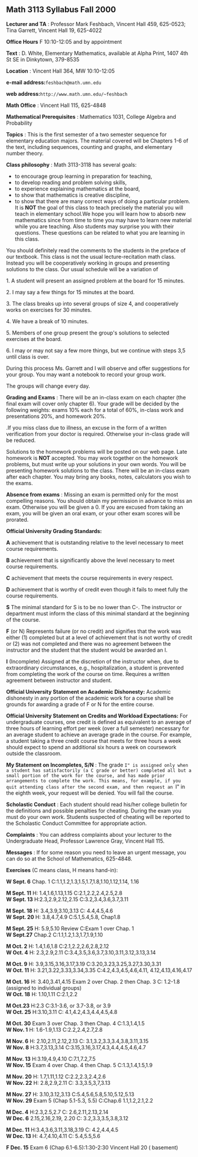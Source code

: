 ##  Math 3113 Syllabus Fall 2000

**Lecturer and TA** : Professor Mark Feshbach, Vincent Hall 459, 625-0523;
Tina Garrett, Vincent Hall 19, 625-4022

**Office Hours** F 10:10-12:05 and by appointment

**Text** : D. White, Elementary Mathematics, available at Alpha Print, 1407
4th St SE in Dinkytown, 379-8535

**Location** : Vincent Hall 364, MW 10:10-12:05

**e-mail address:**` feshbach@math.umn.edu `

**web address:**` http://www.math.umn.edu/~feshbach `

**Math Office** : Vincent Hall 115, 625-4848

**Mathematical Prerequisites** : Mathematics 1031, College Algebra and
Probability

**Topics** : This is the first semester of a two semester sequence for
elementary education majors. The material covered will be Chapters 1-6 of the
text, including sequences, counting and graphs, and elementary number theory.

**Class philosophy** : Math 3113-3118 has several goals:

  * to encourage group learning in preparation for teaching, 
  * to develop reading and problem solving skills, 
  * to experience explaining mathematics at the board, 
  * to show that mathematics is creative discipline, 
  * to show that there are many correct ways of doing a particular problem. 
It is **NOT** the goal of this class to teach precisely the material you will
teach in elementary school.We hope you will learn how to absorb new
mathematics since from time to time you may have to learn new material while
you are teaching. Also students may surprise you with their questions. These
questions can be related to what you are learning in this class.

You should definitely read the comments to the students in the preface of our
textbook. This class is not the usual lecture-recitation math class. Instead
you will be cooperatively working in groups and presenting solutions to the
class. Our usual schedule will be a variation of

1\. A student will present an assigned problem at the board for 15 minutes.

2\. I may say a few things for 15 minutes at the board.

3\. The class breaks up into several groups of size 4, and cooperatively works
on exercises for 30 minutes.

4\. We have a break of 10 minutes.

5\. Members of one group present the group's solutions to selected exercises
at the board.

6\. I may or may not say a few more things, but we continue with steps 3,5
until class is over.

During this process Ms. Garrett and I will observe and offer suggestions for
your group. You may want a notebook to record your group work.

The groups will change every day.

**Grading and Exams** : There will be an in-class exam on each chapter (the
final exam will cover only chapter 6). Your grade will be decided by the
following weights: exams 10% each for a total of 60%, in-class work and
presentations 20%, and homework 20%.

.If you miss class due to illness, an excuse in the form of a written
verification from your doctor is required. Otherwise your in-class grade will
be reduced.

Solutions to the homework problems will be posted on our web page. Late
homework is **NOT** accepted. You may work together on the homework problems,
but must write up your solutions in your own words. You will be presenting
homework solutions to the class. There will be an in-class exam after each
chapter. You may bring any books, notes, calculators you wish to the exams.

**Absence from exams** : Missing an exam is permitted only for the most
compelling reasons. You should obtain my permission in advance to miss an
exam. Otherwise you will be given a 0. If you are excused from taking an exam,
you will be given an oral exam, or your other exam scores will be prorated.

**Official University Grading Standards:**

**A** achievement that is outstanding relative to the level necessary to meet
course requirements.

**B** achievement that is significantly above the level necessary to meet
course requirements.

**C** achievement that meets the course requirements in every respect.

**D** achievement that is worthy of credit even though it fails to meet fully
the course requirements.

**S** The minimal standard for S is to be no lower than C-. The instructor or
department must inform the class of this minimal standard at the beginning of
the course.

**F** (or N) Represents failure (or no credit) and signifies that the work was
either (1) completed but at a level of achievement that is not worthy of
credit or (2) was not completed and there was no agreement between the
instructor and the student that the student would be awarded an I.

**I** (Incomplete) Assigned at the discretion of the instructor when, due to
extraordinary circumstances, e.g., hospitalization, a student is prevented
from completing the work of the course on time. Requires a written agreement
between instructor and student.

**Official University Statement on Academic Dishonesty:** Academic dishonesty
in any portion of the academic work for a course shall be grounds for awarding
a grade of F or N for the entire course.

**Official University Statement on Credits and Workload Expectations:** For
undergraduate courses, one credit is defined as equivalent to an average of
three hours of learning effort per week (over a full semester) necessary for
an average student to achieve an average grade in the course. For example, a
student taking a three credit course that meets for three hours a week should
expect to spend an additional six hours a week on coursework outside the
classroom.

**My Statement on Incompletes, S/N** : The grade ``I" is assigned only when a
student has satisfactorily (a C grade or better) completed all but a small
portion of the work for the course, and has made prior arrangements to
complete the work. This means, for example, if you quit attending class after
the second exam, and then request an ``I" in the eighth week, your request
will be denied. You will fail the course.

**Scholastic Conduct** : Each student should read his/her college bulletin for
the definitions and possible penalties for cheating. During the exam you must
do your own work. Students suspected of cheating will be reported to the
Scholastic Conduct Committee for appropriate action.

**Complaints** : You can address complaints about your lecturer to the
Undergraduate Head, Professor Lawrence Gray, Vincent Hall 115.

**Messages** : If for some reason you need to leave an urgent message, you can
do so at the School of Mathematics, 625-4848.

**Exercises** (C means class, H means hand-in):

**W Sept. 6** Chap. 1 C:1.1,1.2,1.3,1.5,1.7,1.8,1.10,1.12,1.14, 1.16

**M Sept. 11** H: 1.4,1.6,1.13,1.15 C:2.1,2.2,2.4,2.5,2.8  
**W Sept. 13** H:2.3,2.9,2.12,2.15 C:3.2,3.4,3.6,3.7,3.11

**M Sept. 18** H: 3.4,3.9,3.10,3.13 C: 4.4,4.5,4.6  
**W Sept. 20** H: 3.8,4.7,4.9 C:5.1,5.4,5.8, Chap1.8

**M Sept. 25** H: 5.9,5.10 Review C:Exam 1 over Chap. 1  
**W Sept.27** Chap.2 C:1.1,1.2,1.3,1.7,1.9,1.10

**M Oct. 2** H: 1.4,1.6,1.8 C:2.1,2.2,2.6,2.8,2.12  
**W Oct. 4** H: 2.3,2.9,2.11 C:3.4,3.5,3.6,3.7,3.10,3.11,3.12,3.13,3.14

**M Oct. 9** H: 3.9,3.15,3.16,3.17,3.19 C:3.20,3.23,3.25,3.27,3.30,3.31  
**W Oct. 11** H: 3.21,3.22,3.33,3.34,3.35 C:4.2,4.3,4.5,4.6,4.11,
4.12,4.13,4.16,4.17

**M Oct. 16** H: 3.40,3.41,4.15 Exam 2 over Chap. 2 then Chap. 3 C: 1.2-1.8
(assigned to individual groups)  
**W Oct. 18** H: 1.10,1.11 C:2.1,2.2

**M Oct.23** H:2.3 C:3.1-3.6, or 3.7-3.8, or 3.9  
**W Oct. 25** H:3.10,3.11 C: 4.1,4.2,4.3,4.4,4.5,4.8

**M Oct. 30** Exam 3 over Chap. 3 then Chap. 4 C:1.3,1.4,1.5  
**W Nov. 1** H: 1.6-1.9,1.13 C:2.2,2.4,2.7,2.8

**M Nov. 6** H: 2.10,2.11,2.12,2.13 C: 3.1,3.2,3.3,3.4,3.8,3.11,3.15  
**W Nov. 8** H:3.7,3.13,3.14 C:3.15,3.16,3.17,4.3,4.4,4.5,4.6,4.7

**M Nov. 13** H:3.19,4.9,4.10 C:7.1,7.2,7.5  
**W Nov. 15** Exam 4 over Chap. 4 then Chap. 5 C:1.3,1.4,1.5,1.9

**M Nov. 20** H: 1.7,1.11,1.12 C:2.2,2.3,2.4,2.6  
**W Nov. 22** H: 2.8,2.9,2.11 C: 3.3,3.5,3,7,3.13

**M Nov. 27** H: 3.10,3.12,3.13 C:5.4,5.6,5.8,5.10,5.12,5.13  
**W Nov. 29** Exam 5 (Chap 5.1-5.3, 5.5) C:Chap.6 1.1,1.2,2.1,2.2

**M Dec. 4** H:2.3,2.5,2.7 C: 2.6,2.11,2.13,2.14  
**W Dec. 6** 2.15,2.16,2.19, 2.20 C: 3.2,3.3,3.5,3.8,3.12

**M Dec. 11** H:3.4,3.6,3.11,3.18,3.19 C: 4.2,4.4,4.5  
**W Dec. 13** H: 4.7,4.10,4.11 C: 5.4,5.5,5.6

**F Dec. 15** Exam 6 (Chap 6.1-6.5):1:30-2:30 Vincent Hall 20 ( basement)


